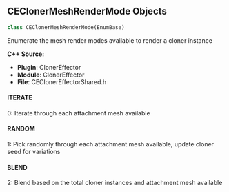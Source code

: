 ## CEClonerMeshRenderMode Objects

```python
class CEClonerMeshRenderMode(EnumBase)
```

Enumerate the mesh render modes available to render a cloner instance

**C++ Source:**

- **Plugin**: ClonerEffector
- **Module**: ClonerEffector
- **File**: CEClonerEffectorShared.h

<a id="unreal.CEClonerMeshRenderMode.ITERATE"></a>

#### ITERATE

0: Iterate through each attachment mesh available

<a id="unreal.CEClonerMeshRenderMode.RANDOM"></a>

#### RANDOM

1: Pick randomly through each attachment mesh available, update cloner seed for variations

<a id="unreal.CEClonerMeshRenderMode.BLEND"></a>

#### BLEND

2: Blend based on the total cloner instances and attachment mesh available

<a id="unreal.AvaClonerMeshRenderMode"></a>